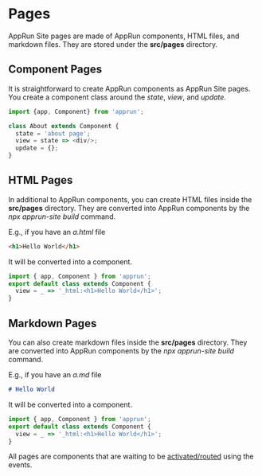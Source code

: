# Pages

AppRun Site pages are made of AppRun components, HTML files, and markdown files. They are stored under the **src/pages** directory.

## Component Pages

It is straightforward to create AppRun components as AppRun Site pages. You create a component class around the _state_, _view_, and _update_.

```javascript
import {app, Component} from 'apprun';

class About extends Component {
  state = 'about page';
  view = state => <div/>;
  update = {};
}
```

## HTML Pages

In additional to AppRun components, you can create HTML files inside the **src/pages** directory. They are converted into AppRun components by the _npx apprun-site build_ command.

E.g., if you have an _a.html_ file

```html
<h1>Hello World</h1>
```

It will be converted into a component.

```javascript
import { app, Component } from 'apprun';
export default class extends Component {
  view = _ => '_html:<h1>Hello World</h1>';
}
```

## Markdown Pages

You can also create markdown files inside the **src/pages** directory. They are converted into AppRun components by the _npx apprun-site build_ command.

E.g., if you have an _a.md_ file

```markdown
# Hello World
```

It will be converted into a component.

```javascript
import { app, Component } from 'apprun';
export default class extends Component {
  view = _ => '_html:<h1>Hello World</h1>';
}
```

All pages are components that are waiting to be [activated/routed](#routing) using the events.
